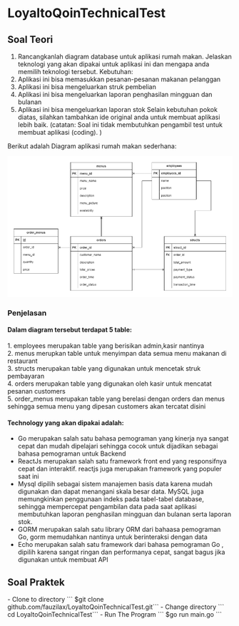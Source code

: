 # <h1>LoyaltoQoinTechnicalTest</h1>
<h2>Soal Teori</h2>

1. Rancangkanlah diagram database untuk aplikasi rumah makan.
Jelaskan teknologi yang akan dipakai untuk aplikasi ini dan mengapa anda memilih teknologi
tersebut.
Kebutuhan:
1. Aplikasi ini bisa memasukkan pesanan-pesanan makanan pelanggan
2. Aplikasi ini bisa mengeluarkan struk pembelian
3. Aplikasi ini bisa mengeluarkan laporan penghasilan mingguan dan bulanan
4. Aplikasi ini bisa mengeluarkan laporan stok
Selain kebutuhan pokok diatas, silahkan tambahkan ide original anda untuk membuat aplikasi
lebih baik.
(catatan: Soal ini tidak membutuhkan pengambil test untuk membuat aplikasi (coding). )

Berikut adalah Diagram aplikasi rumah makan sederhana:

<img src="Soal-1/diagram.png">

<h3>Penjelasan</h3>

<h4>Dalam diagram tersebut terdapat 5 table:</h4>
1. employees merupakan table yang berisikan admin,kasir nantinya<br>
2. menus merupkan table untuk menyimpan data semua menu makanan di restaurant<br>
3. structs merupakan table yang digunakan untuk mencetak struk pembayaran<br>
4. orders merupakan table yang digunakan oleh kasir untuk mencatat pesanan customers<br>
5. order_menus merupakan table yang berelasi dengan orders dan menus sehingga semua menu yang dipesan customers akan tercatat disini

<h4>Technology yang akan dipakai adalah:</h4>
<ul>
<li>Go merupakan salah satu bahasa pemograman yang kinerja nya sangat cepat dan mudah dipelajari sehingga cocok untuk dijadikan sebagai bahasa pemograman untuk Backend</li>
<li>ReactJs merupakan salah satu framework front end yang responsifnya cepat dan interaktif. reactjs juga merupakan framework yang populer saat ini</li>
<li>Mysql dipilih sebagai sistem manajemen basis data karena mudah digunakan dan dapat menangani skala besar data. MySQL juga memungkinkan penggunaan indeks pada tabel-tabel database, sehingga mempercepat pengambilan data pada saat aplikasi membutuhkan laporan penghasilan mingguan dan bulanan serta laporan stok.</li>
<li>GORM merupakan salah satu library ORM dari bahaasa pemograman Go, gorm memudahkan nantinya untuk berinteraksi dengan data</li>
<li>Echo merupakan salah satu framework dari bahasa pemograman Go , dipilih karena sangat ringan dan performanya cepat, sangat bagus jika digunakan untuk membuat API</li>
</ul>

<h2>Soal Praktek</h2>
- Clone to directory
``` $git clone github.com/fauzilax/LoyaltoQoinTechnicalTest.git```
- Change directory
 ``` cd LoyaltoQoinTechnicalTest```
- Run The Program
  ``` $go run main.go ```










